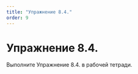```yaml
---
title: "Упражнение 8.4."
order: 9
---
```


# Упражнение 8.4.

Выполните Упражнение 8.4. в рабочей тетради.